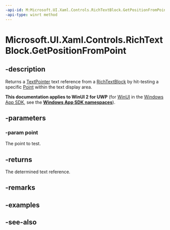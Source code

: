 ```yaml
---
-api-id: M:Microsoft.UI.Xaml.Controls.RichTextBlock.GetPositionFromPoint(Windows.Foundation.Point)
-api-type: winrt method
---
```


<!-- Method syntax
public Windows.UI.Xaml.Documents.TextPointer GetPositionFromPoint(Windows.Foundation.Point point)
-->

# Microsoft.UI.Xaml.Controls.RichTextBlock.GetPositionFromPoint

## -description
Returns a [TextPointer](../microsoft.ui.xaml.documents/textpointer.md) text reference from a [RichTextBlock](richtextblock.md) by hit-testing a specific [Point](/uwp/api/windows.foundation.point) within the text display area.

**This documentation applies to WinUI 2 for UWP** (for [WinUI](/windows/apps/winui/winui3/) in the [Windows App SDK](/windows/apps/windows-app-sdk/), see the **[Windows App SDK namespaces](/windows/windows-app-sdk/api/winrt/)**).

## -parameters
### -param point
The point to test.

## -returns
The determined text reference.

## -remarks

## -examples

## -see-also
